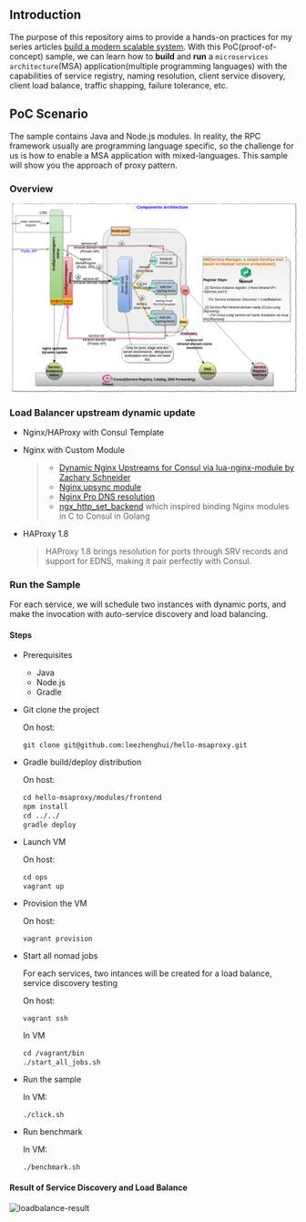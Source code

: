 ## Introduction

The purpose of this repository aims to provide a hands-on practices for my series articles [build a modern scalable system](https://leezhenghui.github.io/microservices/2018/11/01/build-a-scalable-system-practice-on-gateway-mode-for-mixed-lang.html). With this PoC(proof-of-concept) sample, we can learn how to **build** and **run** a `microservices architecture`(MSA) application(multiple programming languages) with the capabilities of service registry, naming resolution, client service disovery, client load balance, traffic shapping, failure tolerance, etc. 

## PoC Scenario 

The sample contains Java and Node.js modules. In reality, the RPC framework usually are programming language specific, so the challenge for us is how to enable a MSA application with mixed-languages. This sample will show you the approach of proxy pattern.

### Overview

![PoC Scenario Overview](./docs/architecture-msaproxy-components.png)


### Load Balancer upstream dynamic update

- Nginx/HAProxy with Consul Template

- Nginx with Custom Module
  > - [Dynamic Nginx Upstreams for Consul via lua-nginx-module by Zachary Schneider](https://medium.com/@sigil66/dynamic-nginx-upstreams-from-consul-via-lua-nginx-module-2bebc935989b)
  > - [Nginx upsync module](https://github.com/weibocom/nginx-upsync-module)
  > - [Nginx Pro DNS resolution](https://www.nginx.com/blog/service-discovery-nginx-plus-srv-records-consul-dns/)
  > - [ngx\_http\_set\_backend](https://github.com/robinmonjo/ngx_http_l) which inspired binding Nginx modules in C to Consul in Golang

- HAProxy 1.8

  > HAProxy 1.8 brings resolution for ports through SRV records and support for EDNS, making it pair perfectly with Consul.


### Run the Sample 

For each service, we will schedule two instances with dynamic ports, and make the invocation with auto-service discovery and load balancing.

#### Steps

- Prerequisites 
  - Java
  - Node.js
  - Gradle

- Git clone the project

	On host:
  ```shell
  git clone git@github.com:leezhenghui/hello-msaproxy.git
  ```

- Gradle build/deploy distribution
  
  On host:
  ```shell
  cd hello-msaproxy/modules/frontend
  npm install
  cd ../../
  gradle deploy 
  ```

- Launch VM 
  
	On host:
	```shell
	cd ops
	vagrant up
  ```

- Provision the VM 
  
	On host:
	```shell
	vagrant provision 
  ```

- Start all nomad jobs 

  For each services, two intances will be created for a load balance, service discovery testing
  
	On host:

	```shell
  vagrant ssh
  ```

	In VM
	```shell
	cd /vagrant/bin
	./start_all_jobs.sh
	```

- Run the sample 

  In VM:
	```shell
	./click.sh
  ```

- Run benchmark 

  In VM:
	```shell
	./benchmark.sh
  ```

#### Result of Service Discovery and Load Balance

![loadbalance-result](./docs/loadbalance-result.png)
